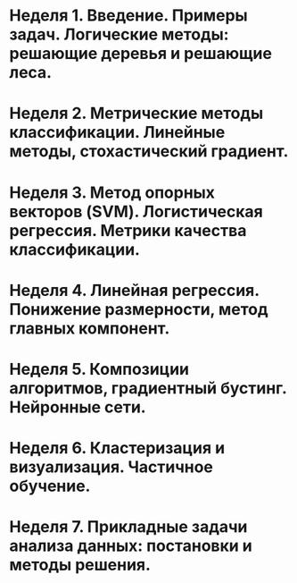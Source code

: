 # Неделя 1. Введение. Примеры задач. Логические методы: решающие деревья и решающие леса.
# Неделя 2. Метрические методы классификации. Линейные методы, стохастический градиент.
# Неделя 3. Метод опорных векторов (SVM). Логистическая регрессия. Метрики качества классификации.
# Неделя 4. Линейная регрессия. Понижение размерности, метод главных компонент.
# Неделя 5. Композиции алгоритмов, градиентный бустинг. Нейронные сети.
# Неделя 6. Кластеризация и визуализация. Частичное обучение.
# Неделя 7. Прикладные задачи анализа данных: постановки и методы решения.
